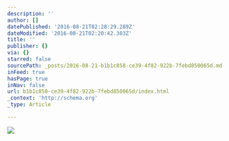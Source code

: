 ```yaml
---
description: ''
author: []
datePublished: '2016-08-21T02:28:29.289Z'
dateModified: '2016-08-21T02:20:42.383Z'
title: ''
publisher: {}
via: {}
starred: false
sourcePath: _posts/2016-08-21-b1b1c858-ce39-4f82-922b-7febd850065d.md
inFeed: true
hasPage: true
inNav: false
url: b1b1c858-ce39-4f82-922b-7febd850065d/index.html
_context: 'http://schema.org'
_type: Article

---
```

![](https://the-grid-user-content.s3-us-west-2.amazonaws.com/bb792ab0-d4c6-4e5f-ab2d-7e3628c78f48.jpg)